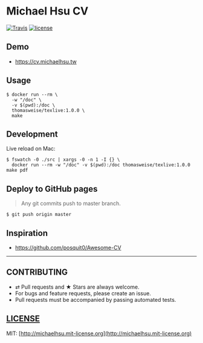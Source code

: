 # Michael Hsu CV

[![Travis][travis-badge]][travis]
[![license][license-badge]][license]

## Demo

- https://cv.michaelhsu.tw

## Usage

```shell
$ docker run --rm \
  -w "/doc" \
  -v $(pwd):/doc \
  thomasweise/texlive:1.0.0 \
  make
```

## Development

Live reload on Mac:

```
$ fswatch -0 ./src | xargs -0 -n 1 -I {} \
  docker run --rm -w "/doc" -v $(pwd):/doc thomasweise/texlive:1.0.0 make pdf
```

## Deploy to GitHub pages

> Any git commits push to master branch.

```shell
$ git push origin master
```

## Inspiration

- https://github.com/posquit0/Awesome-CV

---

## CONTRIBUTING

- ⇄ Pull requests and ★ Stars are always welcome.
- For bugs and feature requests, please create an issue.
- Pull requests must be accompanied by passing automated tests.

## [LICENSE](LICENSE)

MIT: [http://michaelhsu.mit-license.org](http://michaelhsu.mit-license.org)

[travis-badge]: https://travis-ci.com/evenchange4/cv.svg?branch=master
[travis]: https://travis-ci.com/evenchange4/cv
[license-badge]: https://img.shields.io/github/license/evenchange4/cv.svg?style=flat-square
[license]: http://michaelhsu.mit-license.org/
